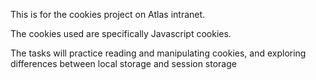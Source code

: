 This is for the cookies project on Atlas intranet.

The cookies used are specifically Javascript cookies.

The tasks will practice reading and manipulating cookies, and exploring differences between local storage and session storage